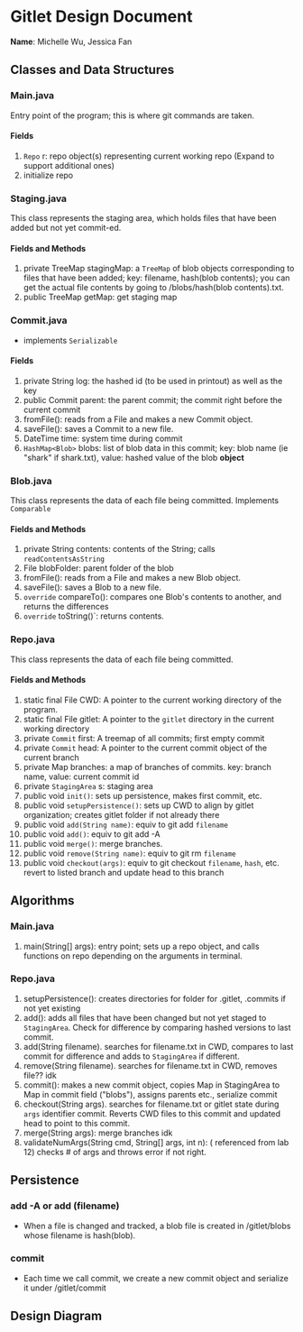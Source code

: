 

# Gitlet Design Document

**Name**: Michelle Wu, Jessica Fan

## Classes and Data Structures

### Main.java
Entry point of the program; this is where git commands are taken.

#### Fields
1. `Repo` r: repo object(s) representing current working repo (Expand to support additional ones)
2. initialize repo

### Staging.java
This class represents the staging area, which holds files that have been added but not yet commit-ed.

#### Fields and Methods
1. private TreeMap stagingMap: a `TreeMap` of blob objects corresponding to files that have been added; key: filename, hash(blob contents); you can get the actual file contents by going to /blobs/hash(blob contents).txt.
2. public TreeMap getMap: get staging map

### Commit.java
- implements `Serializable`

#### Fields
1. private String log: the hashed id (to be used in printout) as well as the key
2. public Commit parent: the parent commit; the commit right before the current commit
3. fromFile(): reads from a File and makes a new Commit object.
4. saveFile(): saves a Commit to a new file.
4. DateTime time: system time during commit
5. `HashMap<Blob>` blobs: list of blob data in this commit; key: blob name (ie "shark" if shark.txt), value: hashed value of the blob **object**

### Blob.java
This class represents the data of each file being committed.
Implements `Comparable`

#### Fields and Methods
1. private String contents: contents of the String; calls `readContentsAsString`
2. File blobFolder: parent folder of the blob
3. fromFile(): reads from a File and makes a new Blob object.
4. saveFile(): saves a Blob to a new file.
5. `override` compareTo(): compares one Blob's contents to another, and returns the differences
6. `override` toString()`: returns contents.

### Repo.java
This class represents the data of each file being committed.

#### Fields and Methods
1. static final File CWD: A pointer to the current working directory of the program.
2. static final File gitlet: A pointer to the `gitlet` directory in the current working directory
3. private `Commit` first: A treemap of all commits; first empty commit
4. private `Commit` head: A pointer to the current commit object of the current branch
5. private Map branches: a map of branches of commits. key: branch name, value: current commit id
7. private `StagingArea` s: staging area
8. public void `init()`: sets up persistence, makes first commit, etc.
9. public void `setupPersistence()`: sets up CWD to align by gitlet organization; creates gitlet folder if not already there
10. public void `add(String name)`: equiv to git add `filename`
11. public void `add()`: equiv to git add -A
12. public void `merge()`: merge branches.
13. public void `remove(String name)`: equiv to git rm `filename`
14. public void `checkout(args)`: equiv to git checkout `filename`, `hash`, etc. revert to listed branch and update head to this branch

## Algorithms

### Main.java
1. main(String[] args): entry point; sets up a repo object, and calls functions on repo depending on the arguments in terminal.
### Repo.java
1. setupPersistence(): creates directories for folder for .gitlet, .commits if not yet existing
2. add(): adds all files that have been changed but not yet staged to `StagingArea`. Check for difference by comparing hashed versions to last commit.
3. add(String filename). searches for filename.txt in CWD, compares to last commit for difference and adds to `StagingArea` if different.
4. remove(String filename). searches for filename.txt in CWD, removes file?? idk
5. commit(): makes a new commit object, copies Map in StagingArea to Map in commit field ("blobs"), assigns parents etc., serialize commit
6. checkout(String args). searches for filename.txt or gitlet state during `args` identifier commit. Reverts CWD files to this commit and updated head to point to this commit.
7. merge(String args): merge branches idk
8. validateNumArgs(String cmd, String[] args, int n): (	referenced from lab 12) checks # of args and throws error if not right.

## Persistence

### add -A or add (filename)
- When a file is changed and tracked, a blob file is created in /gitlet/blobs whose filename is hash(blob).

### commit
- Each time we call commit, we create a new commit object and serialize it under /gitlet/commit


## Design Diagram  

